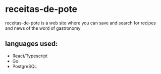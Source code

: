# receitas-de-pote

receitas-de-pote is a web site where you can save and search for recipes and news of the word of gastronomy

## languages used:
* React/Typescript
* Go
* PostgreSQL